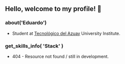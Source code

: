 ## Hello, welcome to my profile! 👋

### about('Eduardo') 
- Student at [Tecnológico del Azuay](https://www.tecazuay.edu.ec/) University Institute.

### get_skills_info( 'Stack' )
- 404 - Resource not found / still in development.

